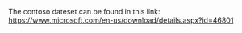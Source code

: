 The contoso dateset can be found in this link: https://www.microsoft.com/en-us/download/details.aspx?id=46801
